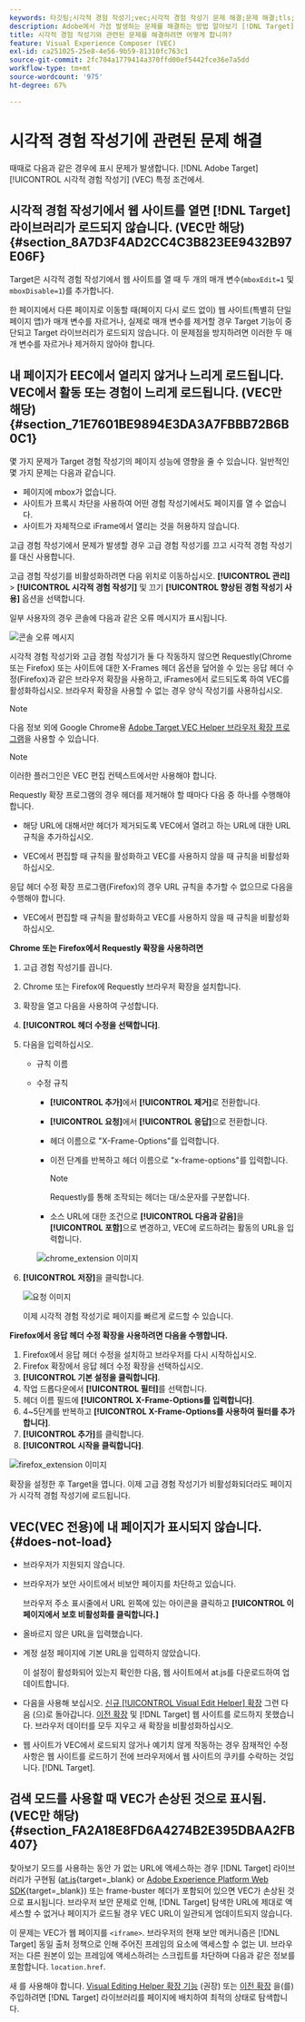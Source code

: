```yaml
---
keywords: 타깃팅;시각적 경험 작성기;vec;시각적 경험 작성기 문제 해결;문제 해결;tls;tls 1.2
description: Adobe에서 가끔 발생하는 문제를 해결하는 방법 알아보기 [!DNL Target] 특정 조건에서 VEC(시각적 경험 작성기)를 참조하십시오.
title: 시각적 경험 작성기와 관련된 문제를 해결하려면 어떻게 합니까?
feature: Visual Experience Composer (VEC)
exl-id: ca251025-25e8-4e56-9b59-81310fc763c1
source-git-commit: 2fc704a1779414a370ffd00ef5442fce36e7a5dd
workflow-type: tm+mt
source-wordcount: '975'
ht-degree: 67%

---
```


# 시각적 경험 작성기에 관련된 문제 해결

때때로 다음과 같은 경우에 표시 문제가 발생합니다. [!DNL Adobe Target] [!UICONTROL 시각적 경험 작성기] (VEC) 특정 조건에서.

## 시각적 경험 작성기에서 웹 사이트를 열면 [!DNL Target] 라이브러리가 로드되지 않습니다. (VEC만 해당) {#section_8A7D3F4AD2CC4C3B823EE9432B97E06F}

Target은 시각적 경험 작성기에서 웹 사이트를 열 때 두 개의 매개 변수(`mboxEdit=1` 및 `mboxDisable=1`)를 추가합니다.

한 페이지에서 다른 페이지로 이동할 때(페이지 다시 로드 없이) 웹 사이트(특별히 단일 페이지 앱)가 매개 변수를 자르거나, 실제로 매개 변수를 제거할 경우 Target 기능이 중단되고 Target 라이브러리가 로드되지 않습니다.
이 문제점을 방지하려면 이러한 두 매개 변수를 자르거나 제거하지 않아야 합니다.

## 내 페이지가 EEC에서 열리지 않거나 느리게 로드됩니다. VEC에서 활동 또는 경험이 느리게 로드됩니다. (VEC만 해당) {#section_71E7601BE9894E3DA3A7FBBB72B6B0C1}

몇 가지 문제가 Target 경험 작성기의 페이지 성능에 영향을 줄 수 있습니다. 일반적인 몇 가지 문제는 다음과 같습니다.

* 페이지에 mbox가 없습니다.
* 사이트가 프록시 차단을 사용하여 어떤 경험 작성기에서도 페이지를 열 수 없습니다.
* 사이트가 자체적으로 iFrame에서 열리는 것을 허용하지 않습니다.

고급 경험 작성기에서 문제가 발생할 경우 고급 경험 작성기를 끄고 시각적 경험 작성기를 대신 사용합니다.

고급 경험 작성기를 비활성화하려면 다음 위치로 이동하십시오. **[!UICONTROL 관리]** > **[!UICONTROL 시각적 경험 작성기]** 및 끄기 **[!UICONTROL 향상된 경험 작성기 사용]** 옵션을 선택합니다.

일부 사용자의 경우 콘솔에 다음과 같은 오류 메시지가 표시됩니다.

![콘솔 오류 메시지](/help/main/c-experiences/c-visual-experience-composer/r-troubleshoot-composer/assets/console_error_message.jpg)

시각적 경험 작성기와 고급 경험 작성기가 둘 다 작동하지 않으면 Requestly(Chrome 또는 Firefox) 또는 사이트에 대한 X-Frames 헤더 옵션을 덮어쓸 수 있는 응답 헤더 수정(Firefox)과 같은 브라우저 확장을 사용하고, iFrames에서 로드되도록 하여 VEC를 활성화하십시오. 브라우저 확장을 사용할 수 없는 경우 양식 작성기를 사용하십시오.

>[!NOTE]
>
>다음 정보 외에 Google Chrome용 [Adobe Target VEC Helper 브라우저 확장 프로그램](/help/main/c-experiences/c-visual-experience-composer/r-troubleshoot-composer/vec-helper-browser-extension.md)을 사용할 수 있습니다.


>[!NOTE]
>
>이러한 플러그인은 VEC 편집 컨텍스트에서만 사용해야 합니다.
>
>Requestly 확장 프로그램의 경우 헤더를 제거해야 할 때마다 다음 중 하나를 수행해야 합니다.
>
>* 해당 URL에 대해서만 헤더가 제거되도록 VEC에서 열려고 하는 URL에 대한 URL 규칙을 추가하십시오.
>
>* VEC에서 편집할 때 규칙을 활성화하고 VEC를 사용하지 않을 때 규칙을 비활성화하십시오.
>
>응답 헤더 수정 확장 프로그램(Firefox)의 경우 URL 규칙을 추가할 수 없으므로 다음을 수행해야 합니다.
>
>* VEC에서 편집할 때 규칙을 활성화하고 VEC를 사용하지 않을 때 규칙을 비활성화하십시오.


**Chrome 또는 Firefox에서 Requestly 확장을 사용하려면**

1. 고급 경험 작성기를 끕니다.
1. Chrome 또는 Firefox에 Requestly 브라우저 확장을 설치합니다.
1. 확장을 열고 다음을 사용하여 구성합니다.
1. **[!UICONTROL 헤더 수정을 선택합니다]**.
1. 다음을 입력하십시오.

   * 규칙 이름
   * 수정 규칙

      * **[!UICONTROL 추가]**&#x200B;에서 **[!UICONTROL 제거]**&#x200B;로 전환합니다.
      * **[!UICONTROL 요청]**&#x200B;에서 **[!UICONTROL 응답]**&#x200B;으로 전환합니다.
      * 헤더 이름으로 &quot;X-Frame-Options&quot;를 입력합니다.
      * 이전 단계를 반복하고 헤더 이름으로 &quot;x-frame-options&quot;를 입력합니다.

         >[!NOTE]
         >
         >Requestly를 통해 조작되는 헤더는 대/소문자를 구분합니다.

      * 소스 URL에 대한 조건으로 **[!UICONTROL 다음과 같음]**&#x200B;을 **[!UICONTROL 포함]**&#x200B;으로 변경하고, VEC에 로드하려는 활동의 URL을 입력합니다.

      ![chrome_extension 이미지](assets/chrome_extension.png)


1. **[!UICONTROL 저장]**&#x200B;을 클릭합니다.

   ![요청 이미지](assets/requestly.png)

   이제 시각적 경험 작성기로 페이지를 빠르게 로드할 수 있습니다.

**Firefox에서 응답 헤더 수정 확장을 사용하려면 다음을 수행합니다.**

1. Firefox에서 응답 헤더 수정을 설치하고 브라우저를 다시 시작하십시오.
1. Firefox 확장에서 응답 헤더 수정 확장을 선택하십시오.
1. **[!UICONTROL 기본 설정을 클릭합니다]**.
1. 작업 드롭다운에서 **[!UICONTROL 필터]**&#x200B;를 선택합니다.
1. 헤더 이름 필드에 **[!UICONTROL X-Frame-Options를 입력합니다]**.
1. 4~5단계를 반복하고 **[!UICONTROL X-Frame-Options를 사용하여 필터를 추가합니다]**.
1. **[!UICONTROL 추가]**&#x200B;를 클릭합니다.
1. **[!UICONTROL 시작을 클릭합니다]**.

![firefox_extension 이미지](assets/firefox_extension.png)

확장을 설정한 후 Target을 엽니다. 이제 고급 경험 작성기가 비활성화되더라도 페이지가 시각적 경험 작성기에 로드됩니다.

## VEC(VEC 전용)에 내 페이지가 표시되지 않습니다. {#does-not-load}

* 브라우저가 지원되지 않습니다.
* 브라우저가 보안 사이트에서 비보안 페이지를 차단하고 있습니다.

   브라우저 주소 표시줄에서 URL 왼쪽에 있는 아이콘을 클릭하고 **[!UICONTROL 이 페이지에서 보호 비활성화를 클릭합니다.]**
* 올바르지 않은 URL을 입력했습니다.
* 계정 설정 페이지에 기본 URL을 입력하지 않았습니다.

   이 설정이 활성화되어 있는지 확인한 다음, 웹 사이트에서 at.js를 다운로드하여 업데이트합니다.

* 다음을 사용해 보십시오. [신규 [!UICONTROL Visual Edit Helper] 확장](/help/main/c-experiences/c-visual-experience-composer/r-troubleshoot-composer/visual-editing-helper-extension.md) 그런 다음 (으)로 돌아갑니다. [이전 확장](/help/main/c-experiences/c-visual-experience-composer/r-troubleshoot-composer/vec-helper-browser-extension.md) 및 [!DNL Target] 웹 사이트를 로드하지 못했습니다. 브라우저 데이터를 모두 지우고 새 확장을 비활성화하십시오.

* 웹 사이트가 VEC에서 로드되지 않거나 예기치 않게 작동하는 경우 잠재적인 수정 사항은 웹 사이트를 로드하기 전에 브라우저에서 웹 사이트의 쿠키를 수락하는 것입니다. [!DNL Target].

## 검색 모드를 사용할 때 VEC가 손상된 것으로 표시됨. (VEC만 해당) {#section_FA2A18E8FD6A4274B2E395DBAA2FB407}

찾아보기 모드를 사용하는 동안 가 없는 URL에 액세스하는 경우 [!DNL Target] 라이브러리가 구현됨 ([at.js](https://experienceleague.adobe.com/docs/target-dev/developer/client-side/at-js-implementation/overview.html){target=_blank} or [Adobe Experience Platform Web SDK](https://experienceleague.adobe.com/docs/target-dev/developer/client-side/aep-web-sdk.html){target=_blank}) 또는 frame-buster 헤더가 포함되어 있으면 VEC가 손상된 것으로 표시됩니다. 브라우저 보안 문제로 인해, [!DNL Target] 탐색한 URL에 제대로 액세스할 수 없거나 페이지가 로드될 경우 VEC URL이 일관되게 업데이트되지 않습니다.

이 문제는 VEC가 웹 페이지를 `<iframe>`. 브라우저의 현재 보안 메커니즘은 [!DNL Target] 동일 출처 정책으로 인해 주어진 프레임의 요소에 액세스할 수 없는 UI. 브라우저는 다른 원본이 있는 프레임에 액세스하려는 스크립트를 차단하며 다음과 같은 정보를 포함합니다. `location.href`.

새 를 사용해야 합니다. [Visual Editing Helper 확장 기능](/help/main/c-experiences/c-visual-experience-composer/r-troubleshoot-composer/visual-editing-helper-extension.md) (권장) 또는 [이전 확장](/help/main/c-experiences/c-visual-experience-composer/r-troubleshoot-composer/vec-helper-browser-extension.md) 을(를) 주입하려면 [!DNL Target] 라이브러리를 페이지에 배치하여 최적의 상태로 탐색합니다.
